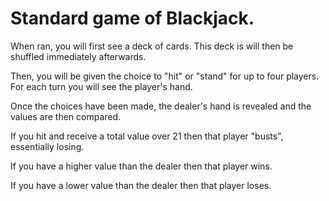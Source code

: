 # Standard game of Blackjack.

When ran, you will first see a deck of cards. This deck is will then be shuffled immediately afterwards. 

Then, you will be given the choice to "hit" or "stand"  for up to four players. For each turn you will see the player's hand.

Once the choices have been made, the dealer's hand is revealed and the values are then compared.

If you hit and receive a total value over 21 then that player "busts", essentially losing. 

If you have a higher value than the dealer then that player wins.

If you have a lower value than the dealer then that player loses. 

